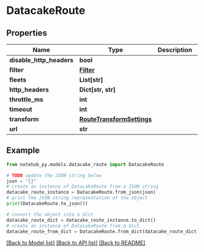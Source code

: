 # DatacakeRoute

## Properties

| Name                     | Type                                                    | Description | Notes      |
| ------------------------ | ------------------------------------------------------- | ----------- | ---------- |
| **disable_http_headers** | **bool**                                                |             | [optional] |
| **filter**               | [**Filter**](Filter.md)                                 |             | [optional] |
| **fleets**               | **List[str]**                                           |             | [optional] |
| **http_headers**         | **Dict[str, str]**                                      |             | [optional] |
| **throttle_ms**          | **int**                                                 |             | [optional] |
| **timeout**              | **int**                                                 |             | [optional] |
| **transform**            | [**RouteTransformSettings**](RouteTransformSettings.md) |             | [optional] |
| **url**                  | **str**                                                 |             | [optional] |

## Example

```python
from notehub_py.models.datacake_route import DatacakeRoute

# TODO update the JSON string below
json = "{}"
# create an instance of DatacakeRoute from a JSON string
datacake_route_instance = DatacakeRoute.from_json(json)
# print the JSON string representation of the object
print(DatacakeRoute.to_json())

# convert the object into a dict
datacake_route_dict = datacake_route_instance.to_dict()
# create an instance of DatacakeRoute from a dict
datacake_route_from_dict = DatacakeRoute.from_dict(datacake_route_dict)
```

[[Back to Model list]](../README.md#documentation-for-models) [[Back to API list]](../README.md#documentation-for-api-endpoints) [[Back to README]](../README.md)

